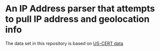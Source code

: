 # An IP Address parser that attempts to pull IP address and geolocation info

The data set in this repository is based on [US-CERT data](https://www.us-cert.gov/security-publications/GRIZZLY-STEPPE-Russian-Malicious-Cyber-Activity)


